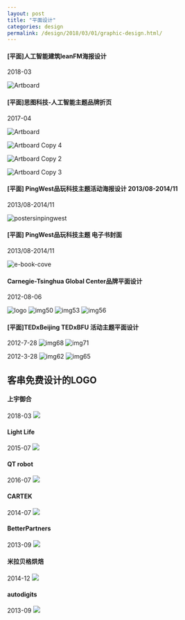 ```yaml
---
layout: post
title: "平面设计"
categories: design
permalink: /design/2018/03/01/graphic-design.html/
---
```


>
#### [平面]人工智能建筑leanFM海报设计
2018-03

![Artboard](https://i.imgur.com/mAeRO7E.png)

>
#### [平面]思图科技-人工智能主题品牌折页
2017-04

![Artboard](https://i.imgur.com/ULpxBy4.png)

![Artboard Copy 4](https://i.imgur.com/SNrsPq8.png)

![Artboard Copy 2](https://i.imgur.com/dwh1KyA.png)

![Artboard Copy 3](https://i.imgur.com/rpE3p9z.png)

>
#### [平面] PingWest品玩科技主题活动海报设计 2013/08-2014/11
2013/08-2014/11

![postersinpingwest](https://i.imgur.com/S1PpsHq.png)

>
#### [平面] PingWest品玩科技主题 电子书封面
2013/08-2014/11

![e-book-cove](https://i.imgur.com/UkOvG7u.png)

>
#### Carnegie-Tsinghua Global Center品牌平面设计
2012-08-06

![logo](https://i.imgur.com/vC8GEFp.png)
![img50](https://i.imgur.com/ueQxbDd.jpg)
![img53](https://i.imgur.com/IQ703jO.jpg)
![img56](https://i.imgur.com/4qNIDno.jpg)

>
#### [平面]TEDxBeijing TEDxBFU 活动主题平面设计
2012-7-28
![img68](https://i.imgur.com/JIWTU46.jpg)
![img71](https://i.imgur.com/iVFH8zj.jpg)

>
2012-3-28
![img62](https://i.imgur.com/xgxK6Ok.jpg)
![img65](https://i.imgur.com/TSBeqoe.jpg)



## 客串免费设计的LOGO

>
#### 上宇御合
2018-03
![](https://i.imgur.com/luIiDoC.jpg)

>
#### Light Life
2015-07
![](https://i.imgur.com/F4zzKVI.jpg)

>
#### QT robot
2016-07
![](https://i.imgur.com/A2uo3Wx.jpg)

>
#### CARTEK
2014-07
![](https://i.imgur.com/MPEVkJk.jpg)

>
#### BetterPartners
2013-09
![](https://i.imgur.com/jIBMr60.jpg)

>
#### 米拉贝格烘焙
2014-12
![](https://i.imgur.com/smigLBK.jpg)

>
#### autodigits
2013-09
![](https://i.imgur.com/TuhUH78.jpg)
